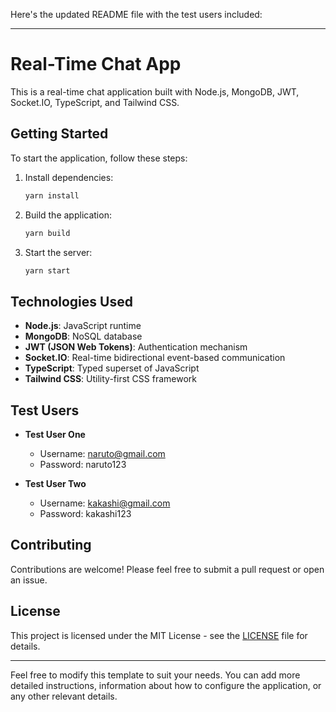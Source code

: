 Here's the updated README file with the test users included:

---

# Real-Time Chat App

This is a real-time chat application built with Node.js, MongoDB, JWT, Socket.IO, TypeScript, and Tailwind CSS.

## Getting Started

To start the application, follow these steps:

1. Install dependencies:

   ```bash
   yarn install
   ```

2. Build the application:

   ```bash
   yarn build
   ```

3. Start the server:

   ```bash
   yarn start
   ```

## Technologies Used

- **Node.js**: JavaScript runtime
- **MongoDB**: NoSQL database
- **JWT (JSON Web Tokens)**: Authentication mechanism
- **Socket.IO**: Real-time bidirectional event-based communication
- **TypeScript**: Typed superset of JavaScript
- **Tailwind CSS**: Utility-first CSS framework

## Test Users

- **Test User One**
  - Username: naruto@gmail.com
  - Password: naruto123

- **Test User Two**
  - Username: kakashi@gmail.com
  - Password: kakashi123

## Contributing

Contributions are welcome! Please feel free to submit a pull request or open an issue.

## License

This project is licensed under the MIT License - see the [LICENSE](LICENSE) file for details.

---

Feel free to modify this template to suit your needs. You can add more detailed instructions, information about how to configure the application, or any other relevant details.